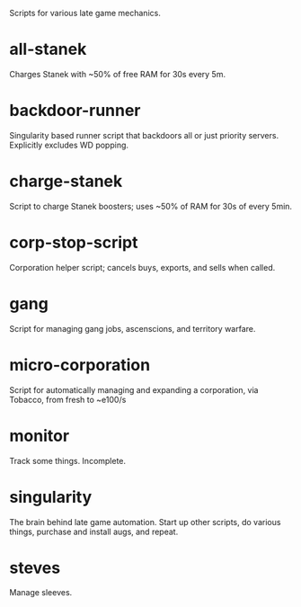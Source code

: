 Scripts for various late game mechanics.

# all-stanek
Charges Stanek with ~50% of free RAM for 30s every 5m. 

# backdoor-runner
Singularity based runner script that backdoors all or just priority servers. Explicitly excludes WD popping.

# charge-stanek
Script to charge Stanek boosters; uses ~50% of RAM for 30s of every 5min.

# corp-stop-script
Corporation helper script; cancels buys, exports, and sells when called.

# gang
Script for managing gang jobs, ascenscions, and territory warfare.

# micro-corporation
Script for automatically managing and expanding a corporation, via Tobacco, from fresh to ~e100/s

# monitor
Track some things. Incomplete.

# singularity
The brain behind late game automation. Start up other scripts, do various things, purchase and install augs, and repeat.

# steves
Manage sleeves.
